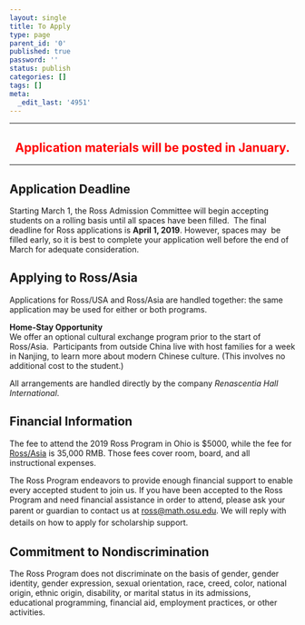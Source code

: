 ```yaml
---
layout: single
title: To Apply
type: page
parent_id: '0'
published: true
password: ''
status: publish
categories: []
tags: []
meta:
  _edit_last: '4951'
---
```

<hr />
<h2 style="text-align: center;"><span style="color: #ff0000;">Application materials will be posted in January.</span></h2>
<hr />
<h2>Application Deadline</h2>
<p>Starting March 1, the Ross Admission Committee will begin accepting students on a rolling basis until all spaces have been filled.  The final deadline for Ross applications is <strong>April 1, 2019</strong>. However, spaces may  be filled early, so it is best to complete your application well before the end of March for adequate consideration.</p>
<h2>Applying to Ross/Asia</h2>
<p>Applications for Ross/USA and Ross/Asia are handled together: the same application may be used for either or both programs.</p>
<p><strong>Home-Stay Opportunity</strong><br />
We offer an optional cultural exchange program prior to the start of Ross/Asia.  Participants from outside China live with host families for a week in Nanjing, to learn more about modern Chinese culture. (This involves no additional cost to the student.)</p>
<p>All arrangements are handled directly by the company <em>Renascentia Hall International</em>.</p>
<h2>Financial Information</h2>
<p>The fee to attend the 2019 Ross Program in Ohio is $5000, while the fee for <a href="http://www.rossmathasia.org/luosi2/index.php?lang=en" target="_blank" rel="noopener">Ross/Asia</a> is 35,000 RMB. Those fees cover room, board, and all instructional expenses.</p>
<p>The Ross Program endeavors to provide enough financial support to enable every accepted student to join us. If you have been accepted to the Ross Program and need financial assistance in order to attend, please ask your parent or guardian to contact us at <span style="line-height: 1.5em;"><a href="mailto:ross@math.osu.edu">ross@math.osu.edu</a></span><span style="line-height: 1.5em;">. We will reply with details on how to apply for scholarship support.</span></p>
<h2>Commitment to Nondiscrimination</h2>
<p>The Ross Program does not discriminate on the basis of gender, gender identity, gender expression, sexual orientation, race, creed, color, national origin, ethnic origin, disability, or marital status in its admissions, educational programming, financial aid, employment practices, or other activities.</p>
